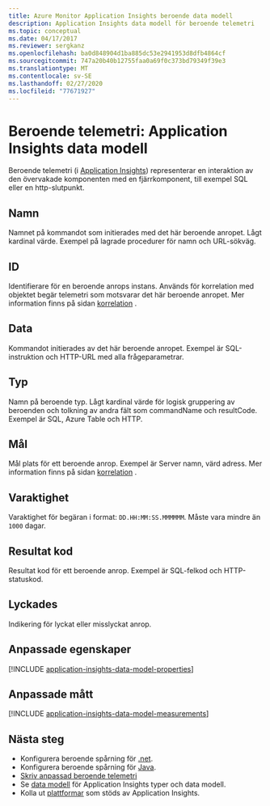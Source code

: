 ```yaml
---
title: Azure Monitor Application Insights beroende data modell
description: Application Insights data modell för beroende telemetri
ms.topic: conceptual
ms.date: 04/17/2017
ms.reviewer: sergkanz
ms.openlocfilehash: ba0d848904d1ba885dc53e2941953d8dfb4864cf
ms.sourcegitcommit: 747a20b40b12755faa0a69f0c373bd79349f39e3
ms.translationtype: MT
ms.contentlocale: sv-SE
ms.lasthandoff: 02/27/2020
ms.locfileid: "77671927"
---
```

# <a name="dependency-telemetry-application-insights-data-model"></a>Beroende telemetri: Application Insights data modell

Beroende telemetri (i [Application Insights](../../azure-monitor/app/app-insights-overview.md)) representerar en interaktion av den övervakade komponenten med en fjärrkomponent, till exempel SQL eller en http-slutpunkt.

## <a name="name"></a>Namn

Namnet på kommandot som initierades med det här beroende anropet. Lågt kardinal värde. Exempel på lagrade procedurer för namn och URL-sökväg.

## <a name="id"></a>ID

Identifierare för en beroende anrops instans. Används för korrelation med objektet begär telemetri som motsvarar det här beroende anropet. Mer information finns på sidan [korrelation](../../azure-monitor/app/correlation.md) .

## <a name="data"></a>Data

Kommandot initierades av det här beroende anropet. Exempel är SQL-instruktion och HTTP-URL med alla frågeparametrar.

## <a name="type"></a>Typ

Namn på beroende typ. Lågt kardinal värde för logisk gruppering av beroenden och tolkning av andra fält som commandName och resultCode. Exempel är SQL, Azure Table och HTTP.

## <a name="target"></a>Mål

Mål plats för ett beroende anrop. Exempel är Server namn, värd adress. Mer information finns på sidan [korrelation](../../azure-monitor/app/correlation.md) .

## <a name="duration"></a>Varaktighet

Varaktighet för begäran i format: `DD.HH:MM:SS.MMMMMM`. Måste vara mindre än `1000` dagar.

## <a name="result-code"></a>Resultat kod

Resultat kod för ett beroende anrop. Exempel är SQL-felkod och HTTP-statuskod.

## <a name="success"></a>Lyckades

Indikering för lyckat eller misslyckat anrop.

## <a name="custom-properties"></a>Anpassade egenskaper

[!INCLUDE [application-insights-data-model-properties](../../../includes/application-insights-data-model-properties.md)]

## <a name="custom-measurements"></a>Anpassade mått

[!INCLUDE [application-insights-data-model-measurements](../../../includes/application-insights-data-model-measurements.md)]


## <a name="next-steps"></a>Nästa steg

- Konfigurera beroende spårning för [.net](../../azure-monitor/app/asp-net-dependencies.md).
- Konfigurera beroende spårning för [Java](../../azure-monitor/app/java-agent.md).
- [Skriv anpassad beroende telemetri](../../azure-monitor/app/api-custom-events-metrics.md#trackdependency)
- Se [data modell](data-model.md) för Application Insights typer och data modell.
- Kolla ut [plattformar](../../azure-monitor/app/platforms.md) som stöds av Application Insights.
